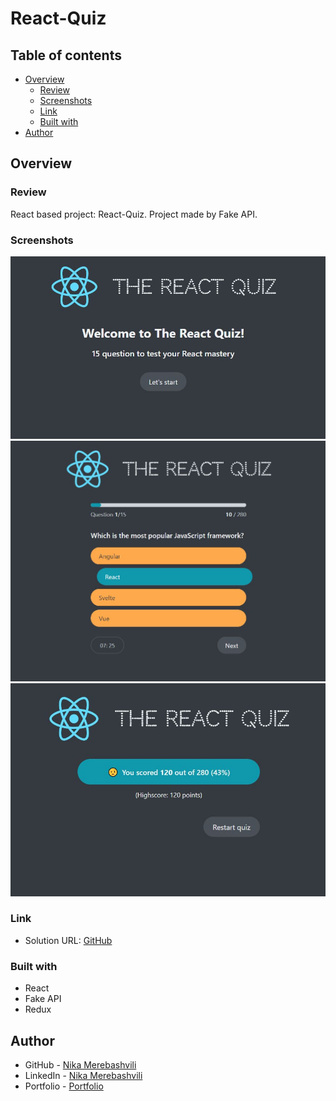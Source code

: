 # React-Quiz

## Table of contents

- [Overview](#overview)
  - [Review](#Review)
  - [Screenshots](#screenshots)
  - [Link](#link)
  - [Built with](#built-with)
- [Author](#author)


## Overview

### Review

React based project: React-Quiz. Project made by Fake API.

### Screenshots

![](./src/assets/screen-img/img-1.jpg)
![](./src/assets/screen-img/img-2.jpg)
![](./src/assets/screen-img/img-3.jpg)


### Link

- Solution URL: [GitHub](https://github.com/nikamerebashvili95/react-quiz)


### Built with

- React
- Fake API
- Redux

## Author

- GitHub - [Nika Merebashvili](https://github.com/nikamerebashvili95)
- LinkedIn - [Nika Merebashvili](https://www.linkedin.com/in/nikamerebashvili)
- Portfolio - [Portfolio](https://nikamerebashvili95.github.io/portfolio-website/)

